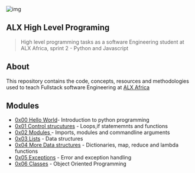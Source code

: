 ![img](https://assets.imaginablefutures.com/media/images/ALX_Logo.max-200x150.png)

## ALX High Level Programing 
> High level programming tasks as a software Engineering student at ALX Africa, sprint 2 - Python and Javascript

## About 
This repository contains the code, concepts, resources and methodologies used to teach Fullstack software Engineering at [ALX Africa](https://www.alxafrica.com/)

## Modules 
* [0x00 Hello World](./0x00-python-hello_world/)- Introduction to python programming
* [0x01 Control strucutures](./0x01-python-if_else_loops_functions/) - Loops,if statememnts and functions  
* [0x02 Modules ](./0x02-python-import_modules) - Imports, modules and commandline arguments
* [0x03 Lists](./0x03-python-data_structures/) - Data structures 
* [0x04 More Data structures](./0x04-python-more_data_structures/) - Dictionaries, map, reduce and lambda functions 
* [0x05 Exceptions](./0x05-python-exceptions) - Error and exception handling 
* [0x06 Classes](./0x06-python-classes) - Object Oriented Programming